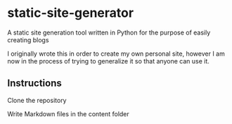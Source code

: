 # static-site-generator
A static site generation tool written in Python for the purpose of easily creating blogs

I originally wrote this in order to create my own personal site, however I am now in the process of trying to generalize it so that anyone can use it.

## Instructions

Clone the repository

Write Markdown files in the content folder
